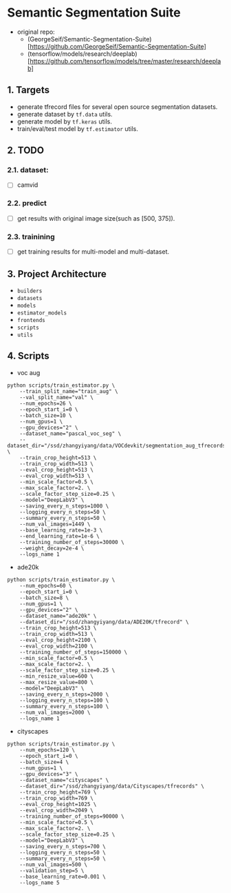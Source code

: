 # Semantic Segmentation Suite
+ original repo: 
  + (GeorgeSeif/Semantic-Segmentation-Suite)[https://github.com/GeorgeSeif/Semantic-Segmentation-Suite]
  + (tensorflow/models/research/deeplab)[https://github.com/tensorflow/models/tree/master/research/deeplab]

## 1. Targets
+ generate tfrecord files for several open source segmentation datasets.
+ generate dataset by `tf.data` utils.
+ generate model by `tf.keras` utils.
+ train/eval/test model by `tf.estimator` utils.


## 2. TODO

### 2.1. dataset:
+ [ ] camvid


### 2.2. predict
+ [ ] get results with original image size(such as [500, 375]).


### 2.3. trainining
+ [ ] get training results for multi-model and multi-dataset.


## 3. Project Architecture
+ `builders`
+ `datasets`
+ `models`
+ `estimator_models`
+ `frontends`
+ `scripts`
+ `utils`


## 4. Scripts
+ voc aug
```shell
python scripts/train_estimator.py \
    --train_split_name="train_aug" \
    --val_split_name="val" \
    --num_epochs=26 \
    --epoch_start_i=0 \
    --batch_size=10 \
    --num_gpus=1 \
    --gpu_devices="2" \
    --dataset_name="pascal_voc_seg" \
    --dataset_dir="/ssd/zhangyiyang/data/VOCdevkit/segmentation_aug_tfrecords" \
    --train_crop_height=513 \
    --train_crop_width=513 \
    --eval_crop_height=513 \
    --eval_crop_width=513 \
    --min_scale_factor=0.5 \
    --max_scale_factor=2. \
    --scale_factor_step_size=0.25 \
    --model="DeepLabV3" \
    --saving_every_n_steps=1000 \
    --logging_every_n_steps=50 \
    --summary_every_n_steps=50 \
    --num_val_images=1449 \
    --base_learning_rate=1e-3 \
    --end_learning_rate=1e-6 \
    --training_number_of_steps=30000 \
    --weight_decay=2e-4 \
    --logs_name 1
```

+ ade20k

```shell
python scripts/train_estimator.py \
    --num_epochs=60 \
    --epoch_start_i=0 \
    --batch_size=8 \
    --num_gpus=1 \
    --gpu_devices="2" \
    --dataset_name="ade20k" \
    --dataset_dir="/ssd/zhangyiyang/data/ADE20K/tfrecord" \
    --train_crop_height=513 \
    --train_crop_width=513 \
    --eval_crop_height=2100 \
    --eval_crop_width=2100 \
    --training_number_of_steps=150000 \
    --min_scale_factor=0.5 \
    --max_scale_factor=2. \
    --scale_factor_step_size=0.25 \
    --min_resize_value=600 \
    --max_resize_value=800 \
    --model="DeepLabV3" \
    --saving_every_n_steps=2000 \
    --logging_every_n_steps=100 \
    --summary_every_n_steps=100 \
    --num_val_images=2000 \
    --logs_name 1
```
+ cityscapes


```shell
python scripts/train_estimator.py \
    --num_epochs=120 \
    --epoch_start_i=0 \
    --batch_size=4 \
    --num_gpus=1 \
    --gpu_devices="3" \
    --dataset_name="cityscapes" \
    --dataset_dir="/ssd/zhangyiyang/data/Cityscapes/tfrecords" \
    --train_crop_height=769 \
    --train_crop_width=769 \
    --eval_crop_height=1025 \
    --eval_crop_width=2049 \
    --training_number_of_steps=90000 \
    --min_scale_factor=0.5 \
    --max_scale_factor=2. \
    --scale_factor_step_size=0.25 \
    --model="DeepLabV3" \
    --saving_every_n_steps=700 \
    --logging_every_n_steps=50 \
    --summary_every_n_steps=50 \
    --num_val_images=500 \
    --validation_step=5 \
    --base_learning_rate=0.001 \
    --logs_name 5
```